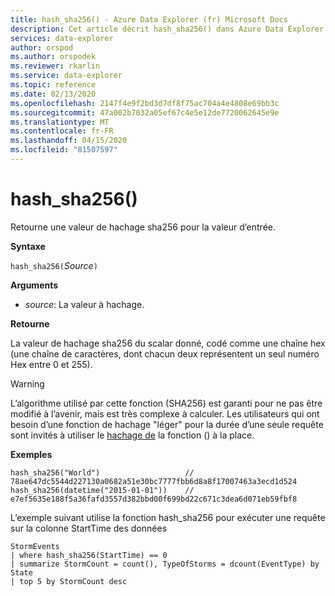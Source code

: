 ```yaml
---
title: hash_sha256() - Azure Data Explorer (fr) Microsoft Docs
description: Cet article décrit hash_sha256() dans Azure Data Explorer.
services: data-explorer
author: orspod
ms.author: orspodek
ms.reviewer: rkarlin
ms.service: data-explorer
ms.topic: reference
ms.date: 02/13/2020
ms.openlocfilehash: 2147f4e9f2bd3d7df8f75ac704a4e4808e69bb3c
ms.sourcegitcommit: 47a002b7032a05ef67c4e5e12de7720062645e9e
ms.translationtype: MT
ms.contentlocale: fr-FR
ms.lasthandoff: 04/15/2020
ms.locfileid: "81507597"
---
```

# <a name="hash_sha256"></a>hash_sha256()

Retourne une valeur de hachage sha256 pour la valeur d’entrée.

**Syntaxe**

`hash_sha256(`*Source*`)`

**Arguments**

* *source*: La valeur à hachage.

**Retourne**

La valeur de hachage sha256 du scalar donné, codé comme une chaîne hex (une chaîne de caractères, dont chacun deux représentent un seul numéro Hex entre 0 et 255).

> [!WARNING]
> L’algorithme utilisé par cette fonction (SHA256) est garanti pour ne pas être modifié à l’avenir, mais est très complexe à calculer. Les utilisateurs qui ont besoin d’une fonction de hachage "léger" pour la durée d’une seule requête sont invités à utiliser le [hachage de](./hashfunction.md) la fonction () à la place.

**Exemples**

```kusto
hash_sha256("World")                   // 78ae647dc5544d227130a0682a51e30bc7777fbb6d8a8f17007463a3ecd1d524
hash_sha256(datetime("2015-01-01"))    // e7ef5635e188f5a36fafd3557d382bbd00f699bd22c671c3dea6d071eb59fbf8
```

L’exemple suivant utilise la fonction hash_sha256 pour exécuter une requête sur la colonne StartTime des données

```kusto
StormEvents 
| where hash_sha256(StartTime) == 0
| summarize StormCount = count(), TypeOfStorms = dcount(EventType) by State 
| top 5 by StormCount desc
```